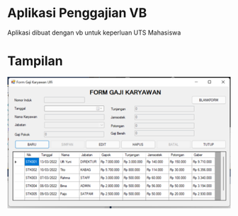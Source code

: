 # Aplikasi Penggajian VB

<p>Aplikasi dibuat dengan vb untuk keperluan UTS Mahasiswa</p>

# Tampilan

<img src="Cuplikan layar 2022-03-13 115318.png" alt="">

